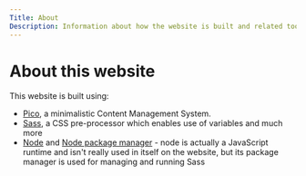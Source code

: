 ```yaml
---
Title: About
Description: Information about how the website is built and related tools
---
```


About this website
==================
This website is built using:

* [Pico](http://picocms.org/about/), a minimalistic Content Management System.
* [Sass](https://sass-lang.com/), a CSS pre-processor which enables use of variables and much more
* [Node](https://nodejs.org/en/) and [Node package manager](https://www.npmjs.com/) - node is actually a JavaScript runtime and isn't really used in itself on the website, but its package manager is used for managing and running Sass
